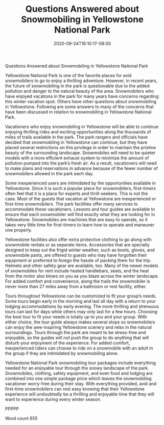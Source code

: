 ﻿---
title: "Questions Answered about Snowmobiling in Yellowstone National Park"
date: 2020-09-24T16:10:17-08:00
description: "Snowmobiling TXT Tips for Web Success"
featured_image: "/images/Snowmobiling TXT.jpg"
tags: ["Snowmobiling TXT"]
---

Questions Answered about Snowmobiling in Yellowstone National Park

Yellowstone National Park is one of the favorite places for avid snowmobilers to go to enjoy a thrilling adventure. However, in recent years, the future of snowmobiling in the park is questionable due to the added pollution and danger to the natural beauty of the area. Snowmobilers who have enjoyed vacations in the park for many years have concerns regarding this winter vacation spot. Others have other questions about snowmobiling in Yellowstone. Following are some answers to many of the concerns that have been discussed in relation to snowmobiling in Yellowstone National Park.

Vacationers who enjoy snowmobiling in Yellowstone will be able to continue enjoying thrilling rides and exciting opportunities along the thousands of miles of trails available in the park. The park rangers and officials have decided that snowmobiling in Yellowstone can continue, but they have placed several restrictions on this privilege in order to maintain the pristine beauty of the surrounding landscape. Snowmobiles will need to be quieter models with a more efficient exhaust system to minimize the amount of pollution pumped into the park’s fresh air. As a result, vacationers will need to make plans and reservations in advance because of the fewer number of snowmobilers allowed in the park each day. 

Some inexperienced users are intimidated by the opportunities available in Yellowstone. Since it is such a popular place for snowmobilers, first-timers often feel that it is a place for experts and thrill-seekers. This is not the case. Most of the guests that vacation at Yellowstone are inexperienced or first-time snowmobilers. The park facilities offer many services to accommodate these vacationers. Lessons and tour guides are available to ensure that each snowmobiler will find exactly what they are looking for in Yellowstone. Snowmobiles are machines that are easy to operate, so it takes very little time for first-timers to learn how to operate and maneuver one properly.

Yellowstone facilities also offer extra protective clothing to go along with snowmobile rentals or as separate items. Accessories that are specially designed to keep out the frigid winter weather, such as boots, gloves, and snowmobile pants, are offered to guests who may have forgotten their equipment or preferred to forego the hassle of packing them for the trip. Helmets and other safety gear are available, too. Many of the newer models of snowmobiles for rent include heated handlebars, seats, and the heat from the motor also blows on you as you blaze across the winter landscape. For added comfort and convenience, along the trails the snowmobiler is never more than 27 miles away from a bathroom or rest facility, either.

Tours throughout Yellowstone can be customized to fit your group’s needs. Some tours begin early in the morning and last all day with a return to your lodging accommodations by early evening. The more thrilling and strenuous tours can last for days while others may only last for a few hours. Choosing the best tour to fit your needs is totally up to you and your group. With either choice, the tour guide always makes several stops so snowmobilers can enjoy the awe-inspiring Yellowstone scenery and relax in the natural surroundings. Tours through the park are meant to be stress-free and enjoyable, so the guides will not push the group to do anything that will disturb your enjoyment of the experience. For added comfort, inexperienced riders can choose to ride on a snowmobile with an adult in the group if they are intimidated by snowmobiling alone.

Yellowstone National Park snowmobiling tour packages include everything needed for an enjoyable tour through the snowy landscape of the park. Snowmobiles, clothing, safety equipment, and even food and lodging are combined into one simple package price which leaves the snowmobiling vacationer worry-free during their stay. With everything provided, avid and first-time snowmobilers can rest easy knowing that their Yellowstone experience will undoubtedly be a thrilling and enjoyable time that they will want to experience during every winter season.

PPPPP

Word count 655

